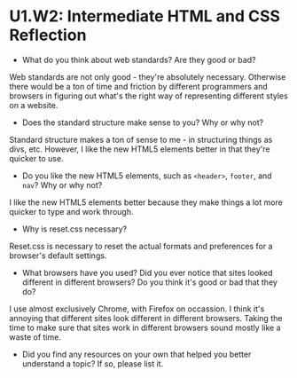 # U1.W2: Intermediate HTML and CSS Reflection

* What do you think about web standards? Are they good or bad?
<p>Web standards are not only good - they're absolutely necessary.  Otherwise there would be a ton of time and friction by different programmers and browsers in figuring out what's the right way of representing different styles on a website.  </p>

* Does the standard structure make sense to you? Why or why not?
<p>Standard structure makes a ton of sense to me - in structuring things as divs, etc.  However, I like the new HTML5 elements better in that they're quicker to use.</p>

* Do you like the new HTML5 elements, such as `<header>`, `footer`, and `nav`? Why or why not?
<p>I like the new HTML5 elements better because they make things a lot more quicker to type and work through.</p>

* Why is reset.css necessary? 
<p>Reset.css is necessary to reset the actual formats and preferences for a browser's default settings.</p>

* What browsers have you used? Did you ever notice that sites looked different in different browsers? Do you think it's good or bad that they do?
<p>I use almost exclusively Chrome, with Firefox on occassion.  I think it's annoying that different sites look different in different browsers.  Taking the time to make sure that sites work in different browsers sound mostly like a waste of time.</p>

* Did you find any resources on your own that helped you better understand a topic? If so, please list it.